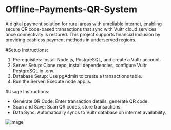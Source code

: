 # Offline-Payments-QR-System
A digital payment solution for rural areas with unreliable internet, enabling secure QR code-based transactions that sync with Vultr cloud services once connectivity is restored. This project supports financial inclusion by providing cashless payment methods in underserved regions.



#Setup Instructions:
1. Prerequisites: Install Node.js, PostgreSQL, and create a Vultr account.
2. Server Setup: Clone repo, install dependencies, configure Vultr PostgreSQL in .env.
3. Database Setup: Use pgAdmin to create a transactions table.
4. Run the Server: Execute node app.js.

#Usage Instructions:
- Generate QR Code: Enter transaction details, generate QR code.
- Scan and Save: Scan QR codes, store transactions.
- Data Sync: Automatically syncs to Vultr database on internet availability.


![image](https://github.com/user-attachments/assets/67c45aeb-fa3d-4f6a-a719-a8b271115e1f)
